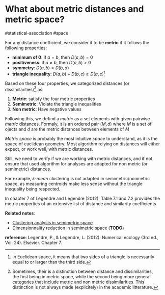# What about metric distances and metric space?

#statistical-association #space

For any distance coefficient, we consider it to be **metric** if it follows
the following properties:

- **minimum of 0**: if $a = b$, then $D(a, b) = 0$
- **positiveness**: if $a \neq b$, then $D(a, b) > 0$
- **symmetry**: $D(a, b) = D(b, a)$
- **triangle inequality**: $D(a, b) + D(b, c) \geq D(a, c)$[^info1]

Based on these four properties, we categorized distances (or
dissimilarities)[^info2] as:

1. **Metric**: satisfy the four metric properties
2. **Semimetric**: Violate the triangle inequalities
3. **Non metric**: Have negative values

Following this, we defind a *metric* as a set elements with given
pairwise *metric* distances. Formaly, it is an ordered pair $(M, d)$
where $M$ is a set of ojects and $d$ are the metric distances between
elements of $M$

*Metric space* is probably the most intuitive *space* to understand, as
it is the space of euclidean geometry. Most algorithm relying on
distances will either expect,  or work well, with metric distances.

Still, we need to verify if we are working with metric distances, and if
not, ensure that used algorithm for analyses are adapted for non metric
(or semimetric) distances.

For example, *k-mean* clustering is not adapted in semimetric/nonmetric space, as measuring centroids make less sense without the triangle inequality being respected. 

In chapter 7 of Legendre and Legendre (2012), Table 7.1 and 7.2 provides
the metric properties of an extensive list of distance and similarity
coefficients. 

**Related notes**:
- [Clustering analysis in semimetric space](../16)
- Dimensionnality reduction in semimetric space (**TODO**)

**reference**:
Legendre, P., & Legendre, L. (2012). Numerical ecology (3rd ed., Vol. 24). Elsevier. Chapter 7.

[^info1]: In Euclidean space, it means that two sides of a triangle is necessarily equal to or larger than the third side.
[^info2]: Sometimes, their is a distinction between distance and dissimilarities, the first being in metric space, while the second being more general categories that include metric and non metric dissimilarities. This distinction is not always made (explicitely) in the academic litterature.

